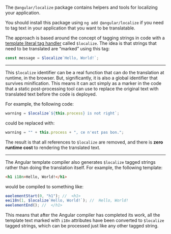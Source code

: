 The `@angular/localize` package contains helpers and tools for localizing your application.

You should install this package using `ng add @angular/localize` if you need to tag text in your
application that you want to be translatable.

The approach is based around the concept of tagging strings in code with a [template literal tag handler][tagged-templates]
called `$localize`. The idea is that strings that need to be translated are “marked” using this tag:

```ts
const message = $localize`Hello, World!`;
```

---

This `$localize` identifier can be a real function that can do the translation at runtime, in the browser.
But, significantly, it is also a global identifier that survives minification.
This means it can act simply as a marker in the code that a static post-processing tool can use to replace
the original text with translated text before the code is deployed.

For example, the following code:

```ts
warning = $localize`${this.process} is not right`;
```

could be replaced with:

```ts
warning = "" + this.process + ", ce n'est pas bon.";
```

The result is that all references to `$localize` are removed, and there is **zero runtime cost** to rendering
the translated text.

---

The Angular template compiler also generates `$localize` tagged strings rather than doing the translation itself.
For example, the following template:

```html
<h1 i18n>Hello, World!</h1>
```

would be compiled to something like:

```ts
ɵɵelementStart(0, "h1"); //  <h1>
ɵɵi18n(1, $localize`Hello, World!`); //  Hello, World!
ɵɵelementEnd(); //  </h1>
```

This means that after the Angular compiler has completed its work, all the template text marked with `i18n`
attributes have been converted to `$localize` tagged strings, which can be processed just like any other
tagged string.

[tagged-templates]: https://developer.mozilla.org/en-US/docs/Web/JavaScript/Reference/Template_literals#Tagged_templates
